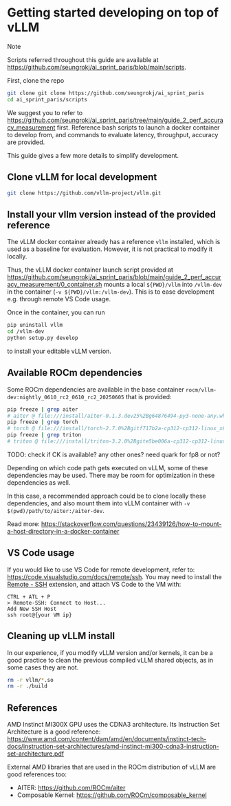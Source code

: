 # Getting started developing on top of vLLM

> [!NOTE]  
> Scripts referred throughout this guide are available at https://github.com/seungrokj/ai_sprint_paris/blob/main/scripts.

First, clone the repo

```sh
git clone git clone https://github.com/seungrokj/ai_sprint_paris
cd ai_sprint_paris/scripts
```

We suggest you to refer to https://github.com/seungrokj/ai_sprint_paris/tree/main/guide_2_perf_accuracy_measurement first. Reference bash scripts to launch a docker container to develop from, and commands to evaluate latency, throughput, accuracy are provided.

This guide gives a few more details to simplify development.


## Clone vLLM for local development

```bash
git clone https://github.com/vllm-project/vllm.git
```

## Install your vllm version instead of the provided reference

The vLLM docker container already has a reference `vllm` installed, which is used as a baseline for evaluation. However, it is not practical to modify it locally.

Thus, the vLLM docker container launch script provided at https://github.com/seungrokj/ai_sprint_paris/blob/main/guide_2_perf_accuracy_measurement/0_container.sh mounts a local `${PWD}/vllm` into `/vllm-dev` in the container (`-v ${PWD}/vllm:/vllm-dev`). This is to ease development e.g. through remote VS Code usage.

Once in the container, you can run

```bash
pip uninstall vllm
cd /vllm-dev
python setup.py develop
```

to install your editable vLLM version.

## Available ROCm dependencies

Some ROCm dependencies are available in the base container `rocm/vllm-dev:nightly_0610_rc2_0610_rc2_20250605` that is provided:

```bash
pip freeze | grep aiter
# aiter @ file:///install/aiter-0.1.3.dev25%2Bg64876494-py3-none-any.whl#sha256=72290db37bac124739cf37ad0486d73b78cb91796dbbd346e3611e1e7dc410c1
pip freeze | grep torch
# torch @ file:///install/torch-2.7.0%2Bgitf717b2a-cp312-cp312-linux_x86_64.whl#sha256=f5a514d055081411e3a1779889f06840cff490eadc0bf83f587b6b3e8cab6f4b
pip freeze | grep triton
# triton @ file:///install/triton-3.2.0%2Bgite5be006a-cp312-cp312-linux_x86_64.whl#sha256=5ab00b333450c7179db7034795d0c70be6fa5e9a6ed2e203b11fb52cea116efc
```

TODO: check if CK is available? any other ones? need quark for fp8 or not?

Depending on which code path gets executed on vLLM, some of these dependencies may be used. There may be room for optimization in these dependencies as well.

In this case, a recommended approach could be to clone locally these dependencies, and also mount them into vLLM container with `-v $(pwd)/path/to/aiter:/aiter-dev`.

Read more: https://stackoverflow.com/questions/23439126/how-to-mount-a-host-directory-in-a-docker-container

## VS Code usage

If you would like to use VS Code for remote development, refer to: https://code.visualstudio.com/docs/remote/ssh. You may need to install the [Remote - SSH](https://marketplace.visualstudio.com/items?itemName=ms-vscode-remote.remote-ssh) extension, and attach VS Code to the VM with:

```
CTRL + ATL + P
> Remote-SSH: Connect to Host...
Add New SSH Host
ssh root@{your VM ip}
```

## Cleaning up vLLM install

In our experience, if you modify vLLM version and/or kernels, it can be a good practice to clean the previous compiled vLLM shared objects, as in some cases they are not.

```bash
rm -r vllm/*.so
rm -r ./build
```

## References

AMD Instinct MI300X GPU uses the CDNA3 architecture. Its Instruction Set Architecture is a good reference: https://www.amd.com/content/dam/amd/en/documents/instinct-tech-docs/instruction-set-architectures/amd-instinct-mi300-cdna3-instruction-set-architecture.pdf

External AMD libraries that are used in the ROCm distribution of vLLM are good references too:

* AITER: https://github.com/ROCm/aiter
* Composable Kernel: https://github.com/ROCm/composable_kernel